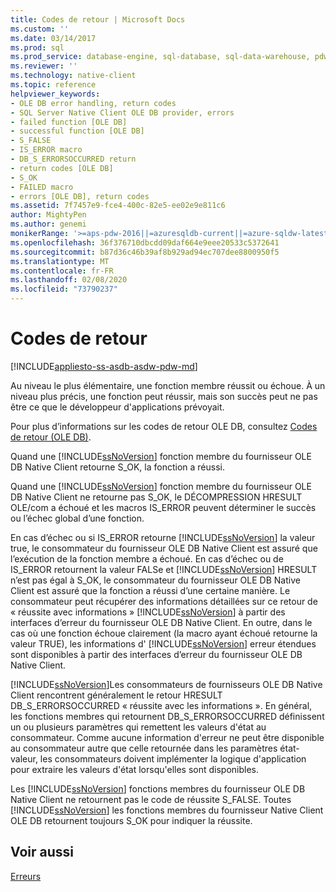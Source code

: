 ```yaml
---
title: Codes de retour | Microsoft Docs
ms.custom: ''
ms.date: 03/14/2017
ms.prod: sql
ms.prod_service: database-engine, sql-database, sql-data-warehouse, pdw
ms.reviewer: ''
ms.technology: native-client
ms.topic: reference
helpviewer_keywords:
- OLE DB error handling, return codes
- SQL Server Native Client OLE DB provider, errors
- failed function [OLE DB]
- successful function [OLE DB]
- S_FALSE
- IS_ERROR macro
- DB_S_ERRORSOCCURRED return
- return codes [OLE DB]
- S_OK
- FAILED macro
- errors [OLE DB], return codes
ms.assetid: 7f7457e9-fce4-400c-82e5-ee02e9e811c6
author: MightyPen
ms.author: genemi
monikerRange: '>=aps-pdw-2016||=azuresqldb-current||=azure-sqldw-latest||>=sql-server-2016||=sqlallproducts-allversions||>=sql-server-linux-2017||=azuresqldb-mi-current'
ms.openlocfilehash: 36f376710dbcdd09daf664e9eee20533c5372641
ms.sourcegitcommit: b87d36c46b39af8b929ad94ec707dee8800950f5
ms.translationtype: MT
ms.contentlocale: fr-FR
ms.lasthandoff: 02/08/2020
ms.locfileid: "73790237"
---
```

# <a name="return-codes"></a>Codes de retour
[!INCLUDE[appliesto-ss-asdb-asdw-pdw-md](../../includes/appliesto-ss-asdb-asdw-pdw-md.md)]

  Au niveau le plus élémentaire, une fonction membre réussit ou échoue. À un niveau plus précis, une fonction peut réussir, mais son succès peut ne pas être ce que le développeur d'applications prévoyait.  
  
 Pour plus d’informations sur les codes de retour OLE DB, consultez [Codes de retour (OLE DB)](https://go.microsoft.com/fwlink/?LinkId=101631).  
  
 Quand une [!INCLUDE[ssNoVersion](../../includes/ssnoversion-md.md)] fonction membre du fournisseur OLE DB Native Client retourne S_OK, la fonction a réussi.  
  
 Quand une [!INCLUDE[ssNoVersion](../../includes/ssnoversion-md.md)] fonction membre du fournisseur OLE DB Native Client ne retourne pas S_OK, le DÉCOMPRESSION HRESULT OLE/com a échoué et les macros IS_ERROR peuvent déterminer le succès ou l’échec global d’une fonction.  
  
 En cas d’échec ou si IS_ERROR retourne [!INCLUDE[ssNoVersion](../../includes/ssnoversion-md.md)] la valeur true, le consommateur du fournisseur OLE DB Native Client est assuré que l’exécution de la fonction membre a échoué. En cas d’échec ou de IS_ERROR retournent la valeur FALSe et [!INCLUDE[ssNoVersion](../../includes/ssnoversion-md.md)] HRESULT n’est pas égal à S_OK, le consommateur du fournisseur OLE DB Native Client est assuré que la fonction a réussi d’une certaine manière. Le consommateur peut récupérer des informations détaillées sur ce retour de « réussite avec informations » [!INCLUDE[ssNoVersion](../../includes/ssnoversion-md.md)] à partir des interfaces d’erreur du fournisseur OLE DB Native Client. En outre, dans le cas où une fonction échoue clairement (la macro ayant échoué retourne la valeur TRUE), les informations d' [!INCLUDE[ssNoVersion](../../includes/ssnoversion-md.md)] erreur étendues sont disponibles à partir des interfaces d’erreur du fournisseur OLE DB Native Client.  
  
 [!INCLUDE[ssNoVersion](../../includes/ssnoversion-md.md)]Les consommateurs de fournisseurs OLE DB Native Client rencontrent généralement le retour HRESULT DB_S_ERRORSOCCURRED « réussite avec les informations ». En général, les fonctions membres qui retournent DB_S_ERRORSOCCURRED définissent un ou plusieurs paramètres qui remettent les valeurs d'état au consommateur. Comme aucune information d'erreur ne peut être disponible au consommateur autre que celle retournée dans les paramètres état-valeur, les consommateurs doivent implémenter la logique d'application pour extraire les valeurs d'état lorsqu'elles sont disponibles.  
  
 Les [!INCLUDE[ssNoVersion](../../includes/ssnoversion-md.md)] fonctions membres du fournisseur OLE DB Native Client ne retournent pas le code de réussite S_FALSE. Toutes [!INCLUDE[ssNoVersion](../../includes/ssnoversion-md.md)] les fonctions membres du fournisseur Native Client OLE DB retournent toujours S_OK pour indiquer la réussite.  
  
## <a name="see-also"></a>Voir aussi  
 [Erreurs](../../relational-databases/native-client-ole-db-errors/errors.md)  
  
  
